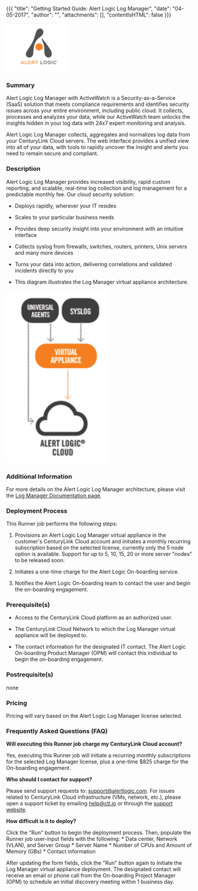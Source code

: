 {{{
"title": "Getting Started Guide: Alert Logic Log Manager",
"date": "04-05-2017",
"author": "",
"attachments": [],
"contentIsHTML": false
}}}

![Alert Logic-logo](../../images/Marketplace/Alert-Logic-logo.png)

### Summary

Alert Logic Log Manager with ActiveWatch is a Security-as-a-Service (SaaS) solution that meets compliance requirements and identifies security issues across your entire environment, including public cloud. It collects, processes and analyzes your data, while our ActiveWatch team unlocks the insights hidden in your log data with 24x7 expert monitoring and analysis.

Alert Logic Log Manager collects, aggregates and normalizes log data from your CenturyLink Cloud servers. The web interface provides a unified view into all of your data, with tools to rapidly uncover the insight and alerts you need to remain secure and compliant.

### Description

Alert Logic Log Manager provides increased visibility, rapid custom reporting, and scalable, real-time log collection and log management for a predictable monthly fee. Our cloud security solution:

* Deploys rapidly, wherever your IT resides

* Scales to your particular business needs

* Provides deep security insight into your environment with an intuitive interface

* Collects syslog from firewalls, switches, routers, printers, Unix servers and many more devices

* Turns your data into action, delivering correlations and validated incidents directly to you

* This diagram illustrates the Log Manager virtual appliance architecture.

![alertlogic-diagram](../../images/Marketplace/alertlogic-logmgr-appliance-architecture.png)

### Additional Information

For more details on the Alert Logic Log Manager architecture, please visit the [Log Manager Documentation page](https://docs.alertlogic.com/products101/log-manager-101.htm).

### Deployment Process

This Runner job performs the following steps:

1. Provisions an Alert Logic Log Manager virtual appliance in the customer's CenturyLink Cloud account and initiates a monthly recurring subscription based on the selected license, currently only the 5 node option is available.  Support for up to 5, 10, 15, 20 or more server "nodes" to be released soon.

2. Initiates a one-time charge for the Alert Logic On-boarding service.

3. Notifies the Alert Logic On-boarding team to contact the user and begin the on-boarding engagement.

### Prerequisite(s)

* Access to the CenturyLink Cloud platform as an authorized user.

* The CenturyLink Cloud Network to which the Log Manager virtual appliance will be deployed to.

* The contact information for the designated IT contact. The Alert Logic On-boarding Product Manager (OPM) will contact this individual to begin the on-boarding engagement.

### Postrequisite(s)

none

### Pricing

Pricing will vary based on the Alert Logic Log Manager license selected.

### Frequently Asked Questions (FAQ)

**Will executing this Runner job charge my CenturyLink Cloud account?**

Yes, executing this Runner job will initiate a recurring monthly subscriptions for the selected Log Manager license, plus a one-time $825 charge for the On-boarding engagement.

**Who should I contact for support?**

Please send support requests to: support@alertlogic.com.
For issues related to CenturyLink Cloud infrastructure (VMs, network, etc.), please open a support ticket by emailing [help@ctl.io](mailto:help@ctl.io) or through the [support website](https://support.ctl.io/access/unauthenticated?return_to=https%3A%2F%2Ft3n.zendesk.com%2Ftickets%2Fnew).

**How difficult is it to deploy?**

Click the "Run" button to begin the deployment process. Then, populate the Runner job user-input fields with the following: * Data center, Network (VLAN), and Server Group * Server Name * Number of CPUs and Amount of Memory (GBs) * Contact information

After updating the form fields, click the "Run" button again to initiate the Log Manager virtual appliance deployment. The designated contact will receive an email or phone call from the On-boarding Project Manager (OPM) to schedule an initial discovery meeting within 1 business day.
